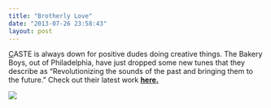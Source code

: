 ```yaml
---
title: "Brotherly Love"
date: "2013-07-26 23:58:43"
layout: post
---
```


<p><a class="_553k" href="https://soundcloud.com/thebakedcommunity" rel="nofollow" target="_blank">C</a>ASTE is always down for positive dudes doing creative things. The Bakery Boys, out of Philadelphia, have just dropped some new tunes that they describe as &#8220;Revolutionizing the sounds of the past and bringing them to the future.&#8221; Check out their latest work <strong><a href="https://soundcloud.com/thebakedcommunity">here.</a></strong></p>
<p><a href="https://soundcloud.com/thebakedcommunity"><strong><img src="http://media.tumblr.com/54bf5506a8ccefbe7932a5f5fc2be7c6/tumblr_inline_mqkiljc7tm1qz4rgp.jpg"/></strong></a></p>
